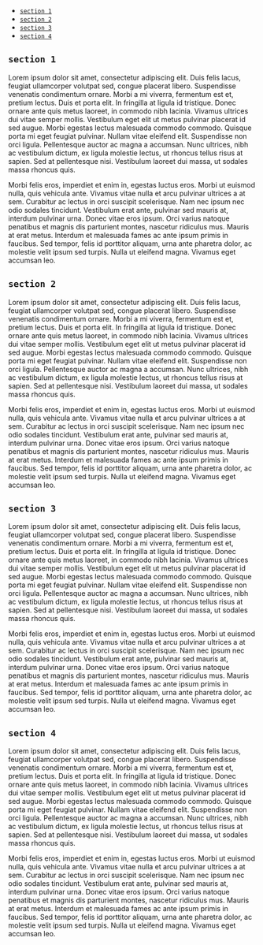 * [`section 1`](#section1)
* [`section 2`](#section2)
* [`section 3`](#section3)
* [`section 4`](#section4)

## `section 1`

Lorem ipsum dolor sit amet, consectetur adipiscing elit. Duis felis lacus, feugiat ullamcorper volutpat sed, congue placerat libero. Suspendisse venenatis condimentum ornare. Morbi a mi viverra, fermentum est et, pretium lectus. Duis et porta elit. In fringilla at ligula id tristique. Donec ornare ante quis metus laoreet, in commodo nibh lacinia. Vivamus ultrices dui vitae semper mollis. Vestibulum eget elit ut metus pulvinar placerat id sed augue. Morbi egestas lectus malesuada commodo commodo. Quisque porta mi eget feugiat pulvinar. Nullam vitae eleifend elit. Suspendisse non orci ligula. Pellentesque auctor ac magna a accumsan. Nunc ultrices, nibh ac vestibulum dictum, ex ligula molestie lectus, ut rhoncus tellus risus at sapien. Sed at pellentesque nisi. Vestibulum laoreet dui massa, ut sodales massa rhoncus quis.

Morbi felis eros, imperdiet et enim in, egestas luctus eros. Morbi ut euismod nulla, quis vehicula ante. Vivamus vitae nulla et arcu pulvinar ultrices a at sem. Curabitur ac lectus in orci suscipit scelerisque. Nam nec ipsum nec odio sodales tincidunt. Vestibulum erat ante, pulvinar sed mauris at, interdum pulvinar urna. Donec vitae eros ipsum. Orci varius natoque penatibus et magnis dis parturient montes, nascetur ridiculus mus. Mauris at erat metus. Interdum et malesuada fames ac ante ipsum primis in faucibus. Sed tempor, felis id porttitor aliquam, urna ante pharetra dolor, ac molestie velit ipsum sed turpis. Nulla ut eleifend magna. Vivamus eget accumsan leo.


## `section 2`

Lorem ipsum dolor sit amet, consectetur adipiscing elit. Duis felis lacus, feugiat ullamcorper volutpat sed, congue placerat libero. Suspendisse venenatis condimentum ornare. Morbi a mi viverra, fermentum est et, pretium lectus. Duis et porta elit. In fringilla at ligula id tristique. Donec ornare ante quis metus laoreet, in commodo nibh lacinia. Vivamus ultrices dui vitae semper mollis. Vestibulum eget elit ut metus pulvinar placerat id sed augue. Morbi egestas lectus malesuada commodo commodo. Quisque porta mi eget feugiat pulvinar. Nullam vitae eleifend elit. Suspendisse non orci ligula. Pellentesque auctor ac magna a accumsan. Nunc ultrices, nibh ac vestibulum dictum, ex ligula molestie lectus, ut rhoncus tellus risus at sapien. Sed at pellentesque nisi. Vestibulum laoreet dui massa, ut sodales massa rhoncus quis.

Morbi felis eros, imperdiet et enim in, egestas luctus eros. Morbi ut euismod nulla, quis vehicula ante. Vivamus vitae nulla et arcu pulvinar ultrices a at sem. Curabitur ac lectus in orci suscipit scelerisque. Nam nec ipsum nec odio sodales tincidunt. Vestibulum erat ante, pulvinar sed mauris at, interdum pulvinar urna. Donec vitae eros ipsum. Orci varius natoque penatibus et magnis dis parturient montes, nascetur ridiculus mus. Mauris at erat metus. Interdum et malesuada fames ac ante ipsum primis in faucibus. Sed tempor, felis id porttitor aliquam, urna ante pharetra dolor, ac molestie velit ipsum sed turpis. Nulla ut eleifend magna. Vivamus eget accumsan leo.


## `section 3`

Lorem ipsum dolor sit amet, consectetur adipiscing elit. Duis felis lacus, feugiat ullamcorper volutpat sed, congue placerat libero. Suspendisse venenatis condimentum ornare. Morbi a mi viverra, fermentum est et, pretium lectus. Duis et porta elit. In fringilla at ligula id tristique. Donec ornare ante quis metus laoreet, in commodo nibh lacinia. Vivamus ultrices dui vitae semper mollis. Vestibulum eget elit ut metus pulvinar placerat id sed augue. Morbi egestas lectus malesuada commodo commodo. Quisque porta mi eget feugiat pulvinar. Nullam vitae eleifend elit. Suspendisse non orci ligula. Pellentesque auctor ac magna a accumsan. Nunc ultrices, nibh ac vestibulum dictum, ex ligula molestie lectus, ut rhoncus tellus risus at sapien. Sed at pellentesque nisi. Vestibulum laoreet dui massa, ut sodales massa rhoncus quis.

Morbi felis eros, imperdiet et enim in, egestas luctus eros. Morbi ut euismod nulla, quis vehicula ante. Vivamus vitae nulla et arcu pulvinar ultrices a at sem. Curabitur ac lectus in orci suscipit scelerisque. Nam nec ipsum nec odio sodales tincidunt. Vestibulum erat ante, pulvinar sed mauris at, interdum pulvinar urna. Donec vitae eros ipsum. Orci varius natoque penatibus et magnis dis parturient montes, nascetur ridiculus mus. Mauris at erat metus. Interdum et malesuada fames ac ante ipsum primis in faucibus. Sed tempor, felis id porttitor aliquam, urna ante pharetra dolor, ac molestie velit ipsum sed turpis. Nulla ut eleifend magna. Vivamus eget accumsan leo.


## `section 4`

Lorem ipsum dolor sit amet, consectetur adipiscing elit. Duis felis lacus, feugiat ullamcorper volutpat sed, congue placerat libero. Suspendisse venenatis condimentum ornare. Morbi a mi viverra, fermentum est et, pretium lectus. Duis et porta elit. In fringilla at ligula id tristique. Donec ornare ante quis metus laoreet, in commodo nibh lacinia. Vivamus ultrices dui vitae semper mollis. Vestibulum eget elit ut metus pulvinar placerat id sed augue. Morbi egestas lectus malesuada commodo commodo. Quisque porta mi eget feugiat pulvinar. Nullam vitae eleifend elit. Suspendisse non orci ligula. Pellentesque auctor ac magna a accumsan. Nunc ultrices, nibh ac vestibulum dictum, ex ligula molestie lectus, ut rhoncus tellus risus at sapien. Sed at pellentesque nisi. Vestibulum laoreet dui massa, ut sodales massa rhoncus quis.

Morbi felis eros, imperdiet et enim in, egestas luctus eros. Morbi ut euismod nulla, quis vehicula ante. Vivamus vitae nulla et arcu pulvinar ultrices a at sem. Curabitur ac lectus in orci suscipit scelerisque. Nam nec ipsum nec odio sodales tincidunt. Vestibulum erat ante, pulvinar sed mauris at, interdum pulvinar urna. Donec vitae eros ipsum. Orci varius natoque penatibus et magnis dis parturient montes, nascetur ridiculus mus. Mauris at erat metus. Interdum et malesuada fames ac ante ipsum primis in faucibus. Sed tempor, felis id porttitor aliquam, urna ante pharetra dolor, ac molestie velit ipsum sed turpis. Nulla ut eleifend magna. Vivamus eget accumsan leo.

